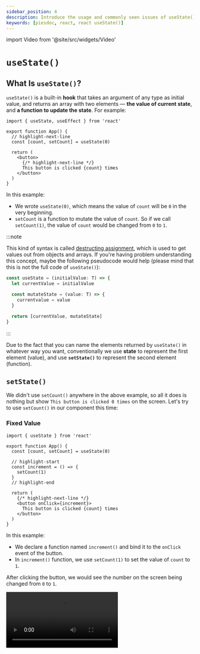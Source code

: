 ```yaml
---
sidebar_position: 4
description: Introduce the usage and commonly seen issues of useState() in React.
keywords: [piesdoc, react, react useState()]
---
```


import Video from '@site/src/widgets/Video'

# `useState()`

## What Is `useState()`?

`useState()` is a built-in **hook** that takes an argument of any type as initial value, and returns an array with two elements — **the value of current state**, and **a function to update the state**. For example:

```tsx showLineNumbers
import { useState, useEffect } from 'react'

export function App() {
  // highlight-next-line
  const [count, setCount] = useState(0)

  return (
    <button>
      {/* highlight-next-line */}
      This button is clicked {count} times
    </button>
  )
}
```

In this example: 

- We wrote `useState(0)`, which means the value of `count` will be `0` in the very beginning.
- `setCount` is a function to mutate the value of `count`. So if we call `setCount(1)`, the value of `count` would be changed from `0` to `1`.

:::note

This kind of syntax is called [destructing assignment](https://developer.mozilla.org/en-US/docs/Web/JavaScript/Reference/Operators/Destructuring_assignment), which is used to get values out from objects and arrays. If you're having problem understanding this concept, maybe the following pseudocode would help (please mind that this is not the full code of `useState()`):

```ts showLineNumbers
const useState = (initialValue: T) => {
  let currentValue = initialValue

  const mutateState = (value: T) => {
    currentvalue = value
  }

  return [currentValue, mutateState]
}
```

:::

Due to the fact that you can name the elements returned by `useState()` in whatever way you want, conventionally we use **state** to represent the first element (value), and use **`setState()`** to represent the second element (function).

## `setState()`

We didn't use `setCount()` anywhere in the above example, so all it does is nothing but show `This button is clicked 0 times` on the screen. Let's try to use `setCount()` in our component this time:

### Fixed Value

```tsx showLineNumbers
import { useState } from 'react'

export function App() {
  const [count, setCount] = useState(0)

  // highlight-start
  const increment = () => {
    setCount(1)
  }
  // highlight-end

  return (
    {/* highlight-next-line */}
    <button onClick={increment}>
      This button is clicked {count} times
    </button>
  )
}
```

In this example:

- We declare a function named `increment()` and bind it to the `onClick` event of the button.
- In `increment()` function, we use `setCount(1)` to set the value of `count` to `1`.

After clicking the button, we would see the number on the screen being changed from `0` to `1`.

<Video src="/video/react/use-state_0.mov" />

The screen gets updated after state changes, this process is called **re-render**.

However, since we wrote `setState(1)` in `changeAge()`, the screen will always shows `This button is clicked 1 times` no matter how many times the button is clicked.

## Based on Previous Value

Sometimes we would want to update a state based on its' previous value. One of the most commonly seen example is the counter app:

```tsx showLineNumbers
import { useState } from 'react'

export function App() {
  const [count, setCount] = useState(0)

  const increment = () => {
  // highlight-next-line
    setCount(count + 1)
  }

  return (
    <button onClick={increment}>
      This button is clicked {count} times
    </button>
  )
}
```

In this example, every time the button is clicked, the value of `count` will be incremented by 1.

<Video src="/video/react/use-state_1.mov" />

The functionality of `setCount(count + 1)` is obvious — it sets the value of `count` to `count + 1`. All things seem to work fine, but here comes the question — do you really know what `setCount(count + 1)` means? Take a look at the following code:

```tsx showLineNumbers
import { useState } from 'react'

export function App() {
  const [count, setCount] = useState(0)

  const increment = () => {
    setCount(count + 1)
    setCount(count + 1)
    setCount(count + 1)
    // highlight-next-line
    console.log(count)
  }

  return (
    <button onClick={increment}>
      This button is clicked {count} times
    </button>
  )
}
```

In this example, it's very natural to think the `console.log(count)` would give us `3` after the button is clicked once. To our surprise, that's actually not true.

<Video src="/video/react/use-state_2.mov" />

As you can see, although `setCount(count + 1)` is being called three times in `increment()`, `console.log(count)` still shows `0` instead of `3`. Besides, the number on the screen is neither `0` nor `3` after we click the button — it's `1` instead. Very confusing, isn't it?

To figure out what is going on, we can TODO

This happens because the states and methods declared in a React component does not work like normal JavaScript variables. By default, 

TODO like a snapshot — it only reflects the value in **the current render**. In other words

asdas

- `setState()` is used to determine the value of a state in the future (next render)
- The value of a state would always remain the same within the same render, no matter how many times `setState()` is being called.

So what `setCount(count + 1)` really means is to set the value of `count` to the value of `count` **in the current render** + 1.

## Passing a Function to `useState()`

Sometimes we would want to use the returned value of a function to initialize the state. In this case, it's very natural to do something like this:

```tsx
const getInitialValue = () => {
  return something
}

const [state, setState] = useState(getInitialValue())
```

Although the above code would work, it's not recommended because there's a potential performance issue — since React is using JSX, `getInitialValue()` is going to be executed every time the component re-renders, which is not ideal because there might be some heavy computation inside `getInitialValue()`.

To solve this problem, all we have to do is directly pass the function to `useState()`, because `useState()` works in a way that when it sees a function as arugment, it'll use the returned value of that function to initialize the state. For example:

```tsx
const getInitialValue = () => {
  // Some heavy computation here.
  return something
}

const [state, setState] = useState(getInitialValue)
```

This way `getInitialValue()` is guaranteed to only be called once inside `useState()` during initialization, thus make our component more efficient.

## The Change of `setState()` Is Not Synchronous

Even though `setState()` itself is synchronous, **the changes it made are not**. That means if you try to retrieve the state right after `setState()` is called, you'll find that the state is not being updated at all. For example:

```tsx showLineNumbers
import { useState, useEffect } from 'react'

export function App() {
  const [count, setCount] = useState(5)

  useEffect(() => {
    console.log(age) // 5
    // highlight-next-line
    setAge(10)
    // highlight-next-line
    console.log(age) // Still 5, not 10!
  }, [])
}
```
